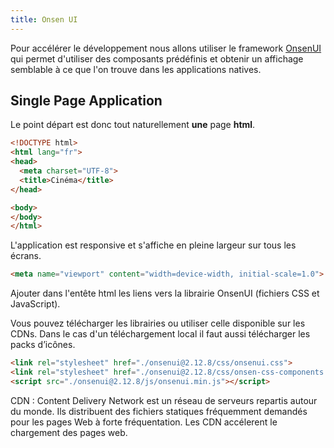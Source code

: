 ```yaml
---
title: Onsen UI
---
```


Pour accélérer le développement nous allons utiliser le framework [OnsenUI](../onsenui/) qui permet d'utiliser des composants prédéfinis et obtenir un affichage semblable à ce que l'on trouve dans les applications natives.

## Single Page Application

Le point départ est donc tout naturellement **une** page **html**.

```html
<!DOCTYPE html>
<html lang="fr">
<head>
  <meta charset="UTF-8">
  <title>Cinéma</title>
</head>

<body>
</body>
</html>
```

L'application est responsive et s'affiche en pleine largeur sur tous les écrans.

```html
<meta name="viewport" content="width=device-width, initial-scale=1.0">
```

Ajouter dans l'entête html les liens vers la librairie OnsenUI (fichiers CSS et JavaScript).

Vous pouvez télécharger les librairies ou utiliser celle disponible sur les CDNs. Dans le cas d'un téléchargement local il faut aussi télécharger les packs d’icônes.

```html
<link rel="stylesheet" href="./onsenui@2.12.8/css/onsenui.css">
<link rel="stylesheet" href="./onsenui@2.12.8/css/onsen-css-components.min.css">
<script src="./onsenui@2.12.8/js/onsenui.min.js"></script>
```

CDN
: Content Delivery Network est un réseau de serveurs repartis autour du monde. Ils distribuent des fichiers statiques fréquemment demandés pour les pages Web à forte fréquentation. Les CDN accélerent le chargement des pages web. 
